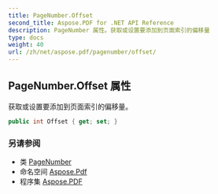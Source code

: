 ```yaml
---
title: PageNumber.Offset
second_title: Aspose.PDF for .NET API Reference
description: PageNumber 属性。获取或设置要添加到页面索引的偏移量
type: docs
weight: 40
url: /zh/net/aspose.pdf/pagenumber/offset/
---
```

## PageNumber.Offset 属性

获取或设置要添加到页面索引的偏移量。

```csharp
public int Offset { get; set; }
```

### 另请参阅

* 类 [PageNumber](../)
* 命名空间 [Aspose.Pdf](../../../aspose.pdf/)
* 程序集 [Aspose.PDF](../../../)